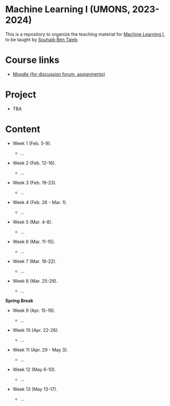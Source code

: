 # Machine Learning I (UMONS, 2023-2024)

This is a repository to organize the teaching material for [Machine Learning I](https://applications.umons.ac.be/web/en/pde/2023-2024/aa/S-INFO-256.htm), to be taught by [Souhaib Ben Taieb](http://www.souhaib-bentaieb.com).

# Course links

- [Moodle (for discussion forum, assignments)](https://moodle.umons.ac.be/mod/forum/view.php?id=271616)   

# Project 
- TBA
  
# Content

- Week 1 (Feb. 5-9). 
  - ...

- Week 2 (Feb. 12-16). 
  - ...
  
- Week 3 (Feb. 19-23). 
  - ...

- Week 4 (Feb. 26 - Mar. 1). 
  - ...

- Week 5 (Mar. 4-8). 
  - ...

- Week 6 (Mar. 11-15). 
  - ...

- Week 7 (Mar. 18-22). 
  - ...

- Week 8 (Mar. 25-29). 
  - ...


**Spring Break**


- Week 9 (Apr. 15-19). 
  - ...
    
- Week 10 (Apr. 22-26). 
  - ...
    
- Week 11 (Apr. 29 - May 3). 
  - ...

- Week 12 (May 6-10). 
  - ...

- Week 13 (May 13-17). 
  - ...
